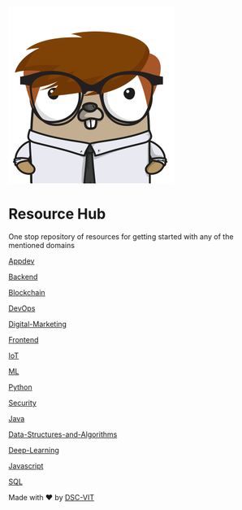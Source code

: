 ![Resource Gopher](static/images/gopher.png)
    
# Resource Hub
    
One stop repository of resources for getting started with any of the mentioned domains


[Appdev](./Appdev/Appdev.md)

[Backend](./Backend/Backend.md)

[Blockchain](./Blockchain/Blockchain.md)

[DevOps](./DevOps/DevOps.md)

[Digital-Marketing](./Digital-Marketing/Digital-Marketing.md)

[Frontend](./Frontend/Frontend.md)

[IoT](./IoT/IoT.md)

[ML](./ML/ML.md)

[Python](./Python/Python.md)

[Security](./Security/Security.md)

[Java](./Java/java.md)

[Data-Structures-and-Algorithms](./Data-Structures-and-Algorithms/Resources.md)

[Deep-Learning](./Deep-Learning/Resources.md)

[Javascript](./Javascript/Resources.md)

[SQL](./SQL/Resources.md)


Made with :heart: by [DSC-VIT](https://github.com/GDGVIT)



